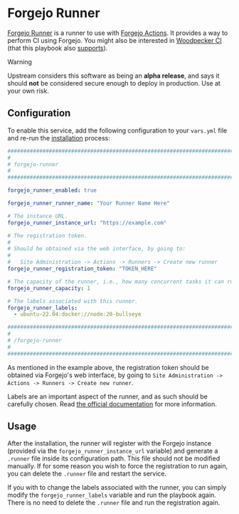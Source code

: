 # Forgejo Runner

[Forgejo Runner](https://code.forgejo.org/forgejo/runner) is a runner to use with [Forgejo Actions](https://forgejo.org/docs/latest/admin/actions/).  It provides a way to perform CI using Forgejo.  You might also be interested in [Woodpecker CI](https://woodpecker-ci.org/) (that this playbook also [supports](woodpecker-ci.md)).

> [!WARNING]
> Upstream considers this software as being an **alpha release**, and says it should **not** be considered secure enough to deploy in production.  Use at your own risk.


## Configuration

To enable this service, add the following configuration to your `vars.yml` file and re-run the [installation](../installing.md) process:

```yaml
########################################################################
#                                                                      #
# forgejo-runner                                                       #
#                                                                      #
########################################################################

forgejo_runner_enabled: true

forgejo_runner_runner_name: "Your Runner Name Here"

# The instance URL.
forgejo_runner_instance_url: "https://example.com"

# The registration token.
#
# Should be obtained via the web interface, by going to:
#
#   Site Administration -> Actions -> Runners -> Create new runner
forgejo_runner_registration_token: "TOKEN_HERE"

# The capacity of the runner, i.e., how many concurrent tasks it can run.
forgejo_runner_capacity: 1

# The labels associated with this runner.
forgejo_runner_labels:
  - ubuntu-22.04:docker://node:20-bullseye

########################################################################
#                                                                      #
# /forgejo-runner                                                      #
#                                                                      #
########################################################################
```

As mentioned in the example above, the registration token should be obtained via Forgejo's web interface, by going to `Site Administration -> Actions -> Runners -> Create new runner`.

Labels are an important aspect of the runner, and as such should be carefully chosen.  Read [the official documentation](https://forgejo.org/docs/latest/admin/actions/#labels-and-runs-on) for more information.


## Usage

After the installation, the runner will register with the Forgejo instance (provided via the `forgejo_runner_instance_url` variable) and generate a `.runner` file inside its configuration path.  This file should not be modified manually.  If for some reason you wish to force the registration to run again, you can delete the `.runner` file and restart the service.

If you with to change the labels associated with the runner, you can simply modify the `forgejo_runner_labels` variable and run the playbook again.  There is no need to delete the `.runner` file and run the registration again.

